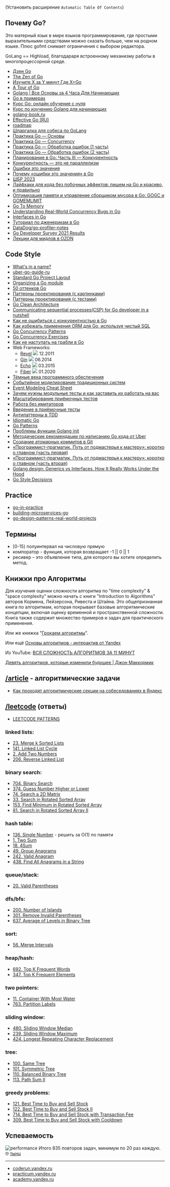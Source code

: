 ```table-of-contents
```
(Установить расширение `Automatic Table Of Contents`)
## Почему Go?

Это матерный язык в мире языков программирования, где простыми выразительными средствами можно сказать больше, чем на родном языке. Плюс gofmt снимает ограничения с выбором редактора.

GoLang == Highload, благодараря встроенному механизму работы в многопроцессорной среде.

- [Дзен Go](https://habr.com/ru/companies/vk/articles/490340/)
- [The Zen of Go](https://the-zen-of-go.netlify.app/)
- [Изучите X за Y минут Где X=Go](https://learnxinyminutes.com/docs/ru-ru/go-ru/)
- [A Tour of Go](https://go.dev/tour/list)
- [Golang | Все Основы за 4 Часа Для Начинающих](https://www.youtube.com/watch?v=h0zxh2TPN_I)
- [Go в примерах](https://gobyexample.com.ru/)
- [Курс Go: онлайн обучение с нуля](https://code-basics.com/ru/languages/go)
- [Курс по изучению Golang для начинающих](https://golangify.com/go/kurs-izucheniya-golang-dlya-nachinayuschih)
- [golang-book.ru](http://golang-book.ru/)
- [Effective Go (RU)](https://github.com/Konstantin8105/Effective_Go_RU)
- [roadmap](https://roadmap.sh/golang)
- [Шпаргалка для собеса по GoLang](https://habr.com/ru/articles/758662/)
- [Практика Go — Основы](https://habr.com/ru/articles/759378/)
- [Практика Go — Concurrency](https://habr.com/ru/articles/759584/)
- [Практика Go — Обработка ошибок (1 часть)](https://habr.com/ru/articles/759840/)
- [Практика Go — Обработка ошибок (2 часть)](https://habr.com/ru/articles/759920/)
- [Планирование в Go: Часть III — Конкурентность](https://habr.com/ru/articles/761606/)
- [Конкурентность — это не параллелизм](https://habr.com/ru/articles/761754/)
- [Ошибки это значения](http://habrahabr.ru/post/269909/)
- [Почему «ошибки это значения» в Go](https://habr.com/ru/articles/270027/)
- [ШБР 2023](https://www.youtube.com/watch?v=SGhdeWlgPTo&list=PLZvfMc-lVSSO2zhyyxQLFmio8NxvQqZoN)
- [Лайфхаки для кода без побочных эффектов: пишем на Go и красиво, и правильно](https://www.youtube.com/watch?v=G-lhh_1XNcI)
- [Оптимизация памяти и управление сборщиком мусора в Go: GOGC и GOMEMLIMIT](https://habr.com/ru/articles/742402/)
- [Go To Memory](https://habr.com/ru/companies/oleg-bunin/articles/676332/)
- [Understanding Real-World Concurrency Bugs in Go](https://songlh.github.io/paper/go-study.pdf)
- [Interfaces in Go](https://go101.org/article/interface.html)
- [Туториал по дженерикам в Go](https://kovardin.ru/articles/go/generics/)
- [DataDog/go-profiler-notes](https://github.com/DataDog/go-profiler-notes)
- [Go Developer Survey 2021 Results](https://go.dev/blog/survey2021-results)
- [Лекции для мидлов в OZON](https://www.youtube.com/@go_developer/videos)

## Code Style

- [What's in a name?](https://go.dev/talks/2014/names.slide)
- [uber-go-guide-ru](https://github.com/sau00/uber-go-guide-ru/blob/master/style.md)
- [Standard Go Project Layout](https://github.com/golang-standards/project-layout)
- [Organizing a Go module](https://go.dev/doc/modules/layout)
- [50 оттенков Go](https://habr.com/ru/companies/vk/articles/314804/)
- [Паттерны проектирования (с картинками)](https://refactoring.guru/ru/design-patterns/go)
- [Паттерны проектирования (с тестами)](https://github.com/AlexanderGrom/go-patterns)
- [Go Clean Architecture](https://github.com/comerc/go-clean-architecture)
- [Communicating sequential processes(CSP) for Go developer in a nutshell](https://levelup.gitconnected.com/communicating-sequential-processes-csp-for-go-developer-in-a-nutshell-866795eb879d)
- [Как не ошибиться с конкурентностью в Go](https://habr.com/ru/companies/avito/articles/466495/)
- [Как избежать применения ORM для Go, используя чистый SQL](https://highload.today/kak-izbezhat-primeneniya-orm-dlya-go-ispolzuya-sql/)
- [Go Concurrency Patterns](https://github.com/lotusirous/go-concurrency-patterns)
- [Go Concurrency Exercises](https://github.com/comerc/go-concurrency-exercises)
- [Как не наступать на грабли в Go](https://habr.com/ru/articles/325468/)
- Web Frameworks: 
	- [Revel](https://github.com/revel/revel) ![](https://img.shields.io/github/stars/revel/revel?style=social) 12.2011 
	- [Gin](https://github.com/gin-gonic/gin) ![](https://img.shields.io/github/stars/gin-gonic/gin?style=social) 06.2014 
	- [Echo](https://github.com/labstack/echo) ![](https://img.shields.io/github/stars/labstack/echo?style=social) 03.2015 
	- [Fiber](https://github.com/gofiber/fiber) ![](https://img.shields.io/github/stars/gofiber/fiber?style=social) 01.2020
- [Тёмные века программного обеспечения](https://github.com/comerc/software_dark_ages/blob/main/TEXT.md)
- [Событийное моделирование традиционных систем](https://github.com/comerc/event_modeling_traditional_systems/blob/main/TEXT.md)
- [Event Modeling Cheat Sheet](https://eventmodeling.org/posts/event-modeling-cheatsheet/)
- [Зачем нужны модульные тесты и как заставить их работать на вас](https://habr.com/ru/articles/767858/)
- [Масштабирование приёмочных тестов](https://habr.com/ru/articles/765996/)
- [Работа без имитаторов](https://habr.com/ru/articles/765956/)
- [Введение в приёмочные тесты](https://habr.com/ru/articles/765892/)
- [Антипаттерны в TDD](https://habr.com/ru/articles/767874/)
- [Idiomatic Go](https://dmitri.shuralyov.com/idiomatic-go)
- [Go Patterns](https://github.com/tmrts/go-patterns)
- [Проблемы функции Golang init](https://habr.com/ru/articles/771858/)
- [Методические рекомендации по написанию Go кода от Uber](https://github.com/sau00/uber-go-guide-ru/blob/master/style.md)
- [Создание атомарных коммитов в Git](https://habr.com/ru/articles/781794/)
- [«Программист-прагматик. Путь от подмастерья к мастеру»: коротко о главном (часть первая)](https://habr.com/ru/companies/productivity_inside/articles/348116/)
- [«Программист-прагматик. Путь от подмастерья к мастеру»: коротко о главном (часть вторая)](https://habr.com/ru/companies/productivity_inside/articles/348932/)
- [Golang design: Generics vs Interfaces, How It Really Works Under the Hood](https://blog.stackademic.com/golang-design-generics-vs-interfaces-how-it-really-works-under-the-hood-c1e5057a7ae6?gi=fa683ee6f9d1)
- [Go Style Decisions](https://google.github.io/styleguide/go/decisions.html)

## Practice

- [go-in-practice](https://github.com/diptomondal007/GoLangBooks/blob/master/go-in-practice.pdf)
- [building-microservices-go](https://github.com/diptomondal007/GoLangBooks/blob/master/building-microservices-go.pdf)
- [go-design-patterns-real-world-projects](https://github.com/diptomondal007/GoLangBooks/blob/master/Go_Design_Patterns_for_Real_World_Projects/go-design-patterns-real-world-projects.pdf)

## Термины

- [0-15) полуинтервал на числовую прямую
- компоратор - функция, которая возвращает -1 || 0 || 1
- ресивер – это объявление типа, для которого вы хотите определить метод.

## Книжки про Алгоритмы

Для изучения оценки сложности алгоритма по "time complexity" & "space complexity" можно начать с книги "Introduction to Algorithms" авторов Кормена, Лейзерсона, Ривеста и Штайна. Это общепризнанная книга по алгоритмам, которая покрывает базовые алгоритмические концепции, включая оценку временной и пространственной сложности. Книга также содержит множество примеров и задач для практического применения.

Или же книжка "[Грокаем алгоритмы](https://t.me/progbook/537)".

Или ещё [Основы алгоритмов - интерактив от Yandex](https://academy.yandex.ru/handbook/algorithms)

Из YouTube: [ВСЯ СЛОЖНОСТЬ АЛГОРИТМОВ ЗА 11 МИНУТ](https://www.youtube.com/watch?v=cXCuXNwzdfY)

[Девять алгоритмов, которые изменили будущее | Джон Маккормик](https://t.me/yaprogrammer/365)

## [/article](./article/) - алгоритмические задачи

- [Как проходят алгоритмические секции на собеседованиях в Яндекс](https://habr.com/ru/companies/yandex/articles/449890/)

## [/leetcode](./leetcode/) (ответы)

- [LEETCODE PATTERNS](https://seanprashad.com/leetcode-patterns/)

### linked lists:

- [23. Merge k Sorted Lists](https://leetcode.com/problems/merge-k-sorted-lists/)
- [141. Linked List Cycle](https://leetcode.com/problems/linked-list-cycle/)
- [2. Add Two Numbers](https://leetcode.com/problems/add-two-numbers/)
- [206. Reverse Linked List](https://leetcode.com/problems/reverse-linked-list/)

### binary search:

- [704. Binary Search](https://leetcode.com/problems/binary-search/)
- [374. Guess Number Higher or Lower](https://leetcode.com/problems/guess-number-higher-or-lower/)
- [74. Search a 2D Matrix](https://leetcode.com/problems/search-a-2d-matrix/)
- [33. Search in Rotated Sorted Array](https://leetcode.com/problems/search-in-rotated-sorted-array/)
- [153. Find Minimum in Rotated Sorted Array](https://leetcode.com/problems/find-minimum-in-rotated-sorted-array/)
- [81. Search in Rotated Sorted Array II](https://leetcode.com/problems/search-in-rotated-sorted-array-ii/)

### hash table:

- [136. Single Number](https://leetcode.com/problems/single-number/) - решить за O(1) по памяти
- [1. Two Sum](https://leetcode.com/problems/two-sum/)
- [18. 4Sum](https://leetcode.com/problems/4sum/)
- [49. Group Anagrams](https://leetcode.com/problems/group-anagrams/)
- [242. Valid Anagram](https://leetcode.com/problems/valid-anagram/)
- [438. Find All Anagrams in a String](https://leetcode.com/problems/find-all-anagrams-in-a-string/)

### queue/stack:

- [20. Valid Parentheses](https://leetcode.com/problems/valid-parentheses/)

### dfs/bfs:

- [200. Number of Islands](https://leetcode.com/problems/number-of-islands/)
- [301. Remove Invalid Parentheses](https://leetcode.com/problems/remove-invalid-parentheses/)
- [637. Average of Levels in Binary Tree](https://leetcode.com/problems/average-of-levels-in-binary-tree/)

### sort:

- [56. Merge Intervals](https://leetcode.com/problems/merge-intervals/)

### heap/hash:

- [692. Top K Frequent Words](https://leetcode.com/problems/top-k-frequent-words/)
- [347. Top K Frequent Elements](https://leetcode.com/problems/top-k-frequent-elements/)

### two pointers:

- [11. Container With Most Water](https://leetcode.com/problems/container-with-most-water/)
- [763. Partition Labels](https://leetcode.com/problems/partition-labels/)

### sliding window:

- [480. Sliding Window Median](https://leetcode.com/problems/sliding-window-median/)
- [239. Sliding Window Maximum](https://leetcode.com/problems/sliding-window-maximum/)
- [424. Longest Repeating Character Replacement](https://leetcode.com/problems/longest-repeating-character-replacement/)

### tree:

- [100. Same Tree](https://leetcode.com/problems/same-tree/)
- [101. Symmetric Tree](https://leetcode.com/problems/symmetric-tree/)
- [110. Balanced Binary Tree](https://leetcode.com/problems/balanced-binary-tree/)
- [113. Path Sum II](https://leetcode.com/problems/path-sum-ii/)

### greedy problems:

- [121. Best Time to Buy and Sell Stock](https://leetcode.com/problems/best-time-to-buy-and-sell-stock/)
- [122. Best Time to Buy and Sell Stock II](https://leetcode.com/problems/best-time-to-buy-and-sell-stock-ii/)
- [714. Best Time to Buy and Sell Stock with Transaction Fee](https://leetcode.com/problems/best-time-to-buy-and-sell-stock-with-transaction-fee/)
- [309. Best Time to Buy and Sell Stock with Cooldown](https://leetcode.com/problems/best-time-to-buy-and-sell-stock-with-cooldown/)

## Успеваемость

![performance](/assets/performance.png)
Итого 835 повторов задач, минимум по 20 раз каждую. 🤓 [тынц](https://docs.google.com/spreadsheets/d/1X45zJ7N6ZWw-byRFq0ITaYul07QDJLREMmfhOxsmsdA/edit?usp=sharing)

---

- [coderun.yandex.ru](https://coderun.yandex.ru/)
- [practicum.yandex.ru](https://practicum.yandex.ru/profile/algorithms-interview/)
- [academy.yandex.ru](https://academy.yandex.ru/)
